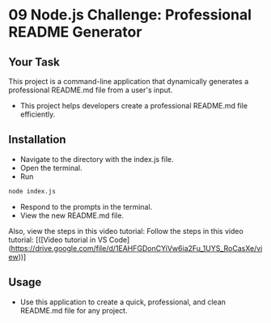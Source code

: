 # 09 Node.js Challenge: Professional README Generator

## Your Task

This project is a command-line application that dynamically generates a professional README.md file from a user's input. 
- This project helps developers create a professional README.md file efficiently. 

## Installation
- Navigate to the directory with the index.js file.
- Open the terminal.
- Run 
```bash
node index.js
```
- Respond to the prompts in the terminal.
- View the new README.md file.

Also, view the steps in this video tutorial: 
Follow the steps in this video tutorial: [([Video tutorial in VS Code] (https://drive.google.com/file/d/1EAHFGDonCYiVw6ia2Fu_1UYS_RoCasXe/view))]

## Usage

- Use this application to create a quick, professional, and clean README.md file for any project.
